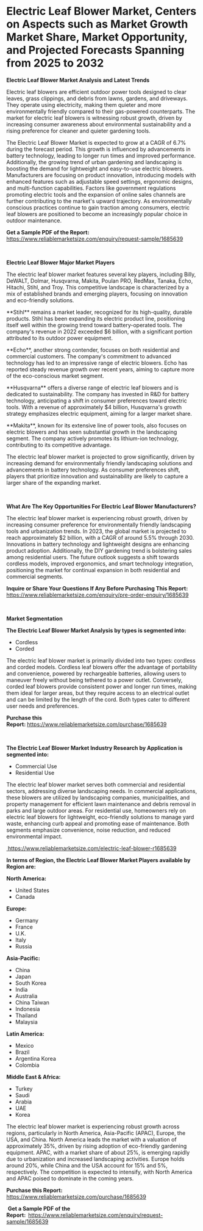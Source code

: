 <p><h1>Electric Leaf Blower Market, Centers on Aspects such as Market Growth Market Share, Market Opportunity, and Projected Forecasts Spanning from 2025 to 2032</h1></p><p><strong>Electric Leaf Blower Market Analysis and Latest Trends</strong></p>
<p><p>Electric leaf blowers are efficient outdoor power tools designed to clear leaves, grass clippings, and debris from lawns, gardens, and driveways. They operate using electricity, making them quieter and more environmentally friendly compared to their gas-powered counterparts. The market for electric leaf blowers is witnessing robust growth, driven by increasing consumer awareness about environmental sustainability and a rising preference for cleaner and quieter gardening tools.</p><p>The Electric Leaf Blower Market is expected to grow at a CAGR of 6.7% during the forecast period. This growth is influenced by advancements in battery technology, leading to longer run times and improved performance. Additionally, the growing trend of urban gardening and landscaping is boosting the demand for lightweight and easy-to-use electric blowers. Manufacturers are focusing on product innovation, introducing models with enhanced features such as adjustable speed settings, ergonomic designs, and multi-function capabilities. Factors like government regulations promoting electric tools and the expansion of online sales channels are further contributing to the market's upward trajectory. As environmentally conscious practices continue to gain traction among consumers, electric leaf blowers are positioned to become an increasingly popular choice in outdoor maintenance.</p></p>
<p><strong>Get a Sample PDF of the Report:&nbsp;</strong> <a href="https://www.reliablemarketsize.com/enquiry/request-sample/1685639?utm_campaign=3270&utm_medium=2&utm_source=Github&utm_content=ia&utm_term=16042025&utm_id=electric-leaf-blower">https://www.reliablemarketsize.com/enquiry/request-sample/1685639</a></p>
<p>&nbsp;</p>
<p><strong>Electric Leaf Blower Major Market Players</strong></p>
<p><p>The electric leaf blower market features several key players, including Billy, DeWALT, Dolmar, Husqvarna, Makita, Poulan PRO, RedMax, Tanaka, Echo, Hitachi, Stihl, and Troy. This competitive landscape is characterized by a mix of established brands and emerging players, focusing on innovation and eco-friendly solutions.</p><p>**Stihl** remains a market leader, recognized for its high-quality, durable products. Stihl has been expanding its electric product line, positioning itself well within the growing trend toward battery-operated tools. The company's revenue in 2022 exceeded $6 billion, with a significant portion attributed to its outdoor power equipment.</p><p>**Echo**, another strong contender, focuses on both residential and commercial customers. The company's commitment to advanced technology has led to an impressive range of electric blowers. Echo has reported steady revenue growth over recent years, aiming to capture more of the eco-conscious market segment.</p><p>**Husqvarna** offers a diverse range of electric leaf blowers and is dedicated to sustainability. The company has invested in R&D for battery technology, anticipating a shift in consumer preferences toward electric tools. With a revenue of approximately $4 billion, Husqvarna's growth strategy emphasizes electric equipment, aiming for a larger market share.</p><p>**Makita**, known for its extensive line of power tools, also focuses on electric blowers and has seen substantial growth in the landscaping segment. The company actively promotes its lithium-ion technology, contributing to its competitive advantage.  </p><p>The electric leaf blower market is projected to grow significantly, driven by increasing demand for environmentally friendly landscaping solutions and advancements in battery technology. As consumer preferences shift, players that prioritize innovation and sustainability are likely to capture a larger share of the expanding market.</p></p>
<p>&nbsp;</p>
<p><strong>What Are The Key Opportunities For Electric Leaf Blower Manufacturers?</strong></p>
<p><p>The electric leaf blower market is experiencing robust growth, driven by increasing consumer preference for environmentally friendly landscaping tools and urbanization trends. In 2023, the global market is projected to reach approximately $2 billion, with a CAGR of around 5.5% through 2030. Innovations in battery technology and lightweight designs are enhancing product adoption. Additionally, the DIY gardening trend is bolstering sales among residential users. The future outlook suggests a shift towards cordless models, improved ergonomics, and smart technology integration, positioning the market for continual expansion in both residential and commercial segments.</p></p>
<p><strong>Inquire or Share Your Questions If Any Before Purchasing This Report:</strong> <a href="https://www.reliablemarketsize.com/enquiry/pre-order-enquiry/1685639?utm_campaign=3270&utm_medium=2&utm_source=Github&utm_content=ia&utm_term=16042025&utm_id=electric-leaf-blower">https://www.reliablemarketsize.com/enquiry/pre-order-enquiry/1685639</a></p>
<p>&nbsp;</p>
<p><strong>Market Segmentation</strong></p>
<p><strong>The Electric Leaf Blower Market Analysis by types is segmented into:</strong></p>
<p><ul><li>Cordless</li><li>Corded</li></ul></p>
<p><p>The electric leaf blower market is primarily divided into two types: cordless and corded models. Cordless leaf blowers offer the advantage of portability and convenience, powered by rechargeable batteries, allowing users to maneuver freely without being tethered to a power outlet. Conversely, corded leaf blowers provide consistent power and longer run times, making them ideal for larger areas, but they require access to an electrical outlet and can be limited by the length of the cord. Both types cater to different user needs and preferences.</p></p>
<p><strong>Purchase this Report:&nbsp;</strong><a href="https://www.reliablemarketsize.com/purchase/1685639?utm_campaign=3270&utm_medium=2&utm_source=Github&utm_content=ia&utm_term=16042025&utm_id=electric-leaf-blower">https://www.reliablemarketsize.com/purchase/1685639</a></p>
<p>&nbsp;</p>
<p><strong>The Electric Leaf Blower Market Industry Research by Application is segmented into:</strong></p>
<p><ul><li>Commercial Use</li><li>Residential Use</li></ul></p>
<p><p>The electric leaf blower market serves both commercial and residential sectors, addressing diverse landscaping needs. In commercial applications, these blowers are utilized by landscaping companies, municipalities, and property management for efficient lawn maintenance and debris removal in parks and large outdoor areas. For residential use, homeowners rely on electric leaf blowers for lightweight, eco-friendly solutions to manage yard waste, enhancing curb appeal and promoting ease of maintenance. Both segments emphasize convenience, noise reduction, and reduced environmental impact.</p></p>
<p><a href="https://www.reliablemarketsize.com/electric-leaf-blower-r1685639?utm_campaign=3270&utm_medium=2&utm_source=Github&utm_content=ia&utm_term=16042025&utm_id=electric-leaf-blower">&nbsp;https://www.reliablemarketsize.com/electric-leaf-blower-r1685639</a></p>
<p><strong>In terms of Region, the Electric Leaf Blower Market Players available by Region are:</strong></p>
<p>
    <p> <strong> North America: </strong>
        <ul>
            <li>United States</li>
            <li>Canada</li>
        </ul>
        </p> 
    <p> <strong> Europe: </strong>
        <ul>
            <li>Germany</li>
            <li>France</li>
            <li>U.K.</li>
            <li>Italy</li>
            <li>Russia</li>
        </ul>
        </p> 
    <p> <strong> Asia-Pacific: </strong>
        <ul>
            <li>China</li>
            <li>Japan</li>
            <li>South Korea</li>
            <li>India</li>
            <li>Australia</li>
            <li>China Taiwan</li>
            <li>Indonesia</li>
            <li>Thailand</li>
            <li>Malaysia</li>
        </ul>
        </p> 
    <p> <strong> Latin America: </strong>
        <ul>
            <li>Mexico</li>
            <li>Brazil</li>
            <li>Argentina Korea</li>
            <li>Colombia</li>
        </ul>
        </p> 
    <p> <strong> Middle East & Africa: </strong>
        <ul>
            <li>Turkey</li>
            <li>Saudi</li>
            <li>Arabia</li>
            <li>UAE</li>
            <li>Korea</li>
        </ul>
    </p>
    </p>
<p><p>The electric leaf blower market is experiencing robust growth across regions, particularly in North America, Asia-Pacific (APAC), Europe, the USA, and China. North America leads the market with a valuation of approximately 35%, driven by rising adoption of eco-friendly gardening equipment. APAC, with a market share of about 25%, is emerging rapidly due to urbanization and increased landscaping activities. Europe holds around 20%, while China and the USA account for 15% and 5%, respectively. The competition is expected to intensify, with North America and APAC poised to dominate in the coming years.</p></p>
<p><strong>Purchase this Report: </strong><a href="https://www.reliablemarketsize.com/purchase/1685639?utm_campaign=3270&utm_medium=2&utm_source=Github&utm_content=ia&utm_term=16042025&utm_id=electric-leaf-blower">https://www.reliablemarketsize.com/purchase/1685639</a></p>
<p>&nbsp;<strong>Get a Sample PDF of the Report:&nbsp;&nbsp;</strong><a href="https://www.reliablemarketsize.com/enquiry/request-sample/1685639?utm_campaign=3270&utm_medium=2&utm_source=Github&utm_content=ia&utm_term=16042025&utm_id=electric-leaf-blower">https://www.reliablemarketsize.com/enquiry/request-sample/1685639</a></p>
<p><strong></strong></p>
<p><p></p><p></p><p></p></p>